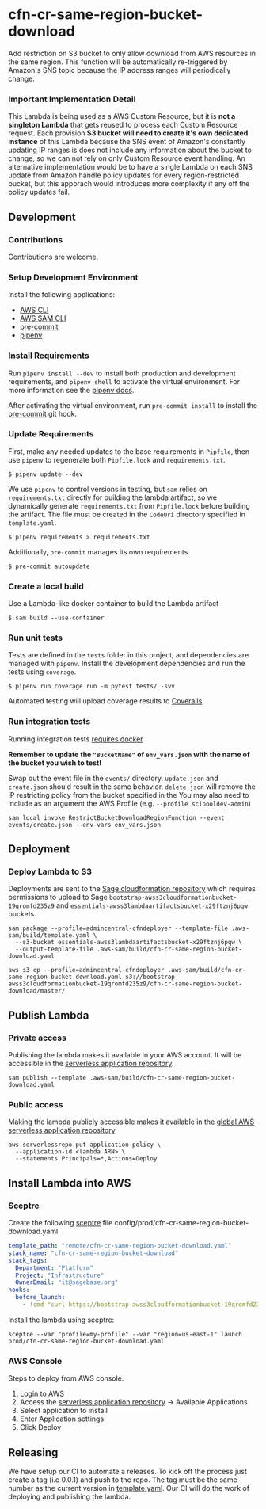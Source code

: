 # cfn-cr-same-region-bucket-download
Add restriction on S3 bucket to only allow download from AWS resources
in the same region.
This function will be automatically re-triggered by Amazon's SNS topic because the IP address ranges will periodically change.

### Important Implementation Detail
This Lambda is being used as a AWS Custom Resource, but it is **not a singleton Lambda** that gets reused to process each Custom Resource request. Each provision **S3 bucket will need to create it's own dedicated instance** of this Lambda because the SNS event of Amazon's constantly updating IP ranges is does not include any information about the bucket to change, so we can not rely on only Custom Resource event handling. An alternative implementation would be to have a single Lambda on each SNS update from Amazon handle policy updates for every region-restricted bucket, but this apporach would introduces more complexity if any off the policy updates fail.




## Development

### Contributions
Contributions are welcome.

### Setup Development Environment

Install the following applications:
* [AWS CLI](https://github.com/aws/aws-cli)
* [AWS SAM CLI](https://github.com/aws/aws-sam-cli)
* [pre-commit](https://github.com/pre-commit/pre-commit)
* [pipenv](https://github.com/pypa/pipenv)

### Install Requirements

Run `pipenv install --dev` to install both production and development
requirements, and `pipenv shell` to activate the virtual environment. For more
information see the [pipenv docs](https://pipenv.pypa.io/en/latest/).

After activating the virtual environment, run `pre-commit install` to install
the [pre-commit](https://pre-commit.com/) git hook.

### Update Requirements

First, make any needed updates to the base requirements in `Pipfile`, then use
`pipenv` to regenerate both `Pipfile.lock` and `requirements.txt`.

```shell script
$ pipenv update --dev
```

We use `pipenv` to control versions in testing, but `sam` relies on
`requirements.txt` directly for building the lambda artifact, so we dynamically
generate `requirements.txt` from `Pipfile.lock` before building the artifact.
The file must be created in the `CodeUri` directory specified in
`template.yaml`.

```shell script
$ pipenv requirements > requirements.txt
```

Additionally, `pre-commit` manages its own requirements.

```shell script
$ pre-commit autoupdate
```

### Create a local build

Use a Lambda-like docker container to build the Lambda artifact

```shell script
$ sam build --use-container
```

### Run unit tests

Tests are defined in the `tests` folder in this project, and dependencies are
managed with `pipenv`. Install the development dependencies and run the tests
using `coverage`.

```shell script
$ pipenv run coverage run -m pytest tests/ -svv
```

Automated testing will upload coverage results to [Coveralls](coveralls.io).

### Run integration tests

Running integration tests
[requires docker](https://docs.aws.amazon.com/serverless-application-model/latest/developerguide/sam-cli-command-reference-sam-local-start-api.html)

**Remember to update the `"BucketName"` of `env_vars.json` with the name of the bucket you wish to test!**

Swap out the event file in the `events/` directory. `update.json` and `create.json` should result in the same behavior. `delete.json` will remove the IP restricting policy from the bucket specified in the
You may also need to include as an argument the AWS Profile  (e.g. `--profile scipooldev-admin`)
```shell script
sam local invoke RestrictBucketDownloadRegionFunction --event events/create.json --env-vars env_vars.json
```

## Deployment

### Deploy Lambda to S3
Deployments are sent to the
[Sage cloudformation repository](https://bootstrap-awss3cloudformationbucket-19qromfd235z9.s3.amazonaws.com/index.html)
which requires permissions to upload to Sage
`bootstrap-awss3cloudformationbucket-19qromfd235z9` and
`essentials-awss3lambdaartifactsbucket-x29ftznj6pqw` buckets.

```shell script
sam package --profile=admincentral-cfndeployer --template-file .aws-sam/build/template.yaml \
  --s3-bucket essentials-awss3lambdaartifactsbucket-x29ftznj6pqw \
  --output-template-file .aws-sam/build/cfn-cr-same-region-bucket-download.yaml

aws s3 cp --profile=admincentral-cfndeployer .aws-sam/build/cfn-cr-same-region-bucket-download.yaml s3://bootstrap-awss3cloudformationbucket-19qromfd235z9/cfn-cr-same-region-bucket-download/master/
```

## Publish Lambda

### Private access
Publishing the lambda makes it available in your AWS account.  It will be accessible in
the [serverless application repository](https://console.aws.amazon.com/serverlessrepo).

```shell script
sam publish --template .aws-sam/build/cfn-cr-same-region-bucket-download.yaml
```

### Public access
Making the lambda publicly accessible makes it available in the
[global AWS serverless application repository](https://serverlessrepo.aws.amazon.com/applications)

```shell script
aws serverlessrepo put-application-policy \
  --application-id <lambda ARN> \
  --statements Principals=*,Actions=Deploy
```

## Install Lambda into AWS

### Sceptre
Create the following [sceptre](https://github.com/Sceptre/sceptre) file
config/prod/cfn-cr-same-region-bucket-download.yaml

```yaml
template_path: "remote/cfn-cr-same-region-bucket-download.yaml"
stack_name: "cfn-cr-same-region-bucket-download"
stack_tags:
  Department: "Platform"
  Project: "Infrastructure"
  OwnerEmail: "it@sagebase.org"
hooks:
  before_launch:
    - !cmd "curl https://bootstrap-awss3cloudformationbucket-19qromfd235z9.s3.amazonaws.com/cfn-cr-same-region-bucket-download/master/cfn-cr-same-region-bucket-download.yaml --create-dirs -o templates/remote/cfn-cr-same-region-bucket-download.yaml"
```

Install the lambda using sceptre:
```shell script
sceptre --var "profile=my-profile" --var "region=us-east-1" launch prod/cfn-cr-same-region-bucket-download.yaml
```

### AWS Console
Steps to deploy from AWS console.

1. Login to AWS
2. Access the
[serverless application repository](https://console.aws.amazon.com/serverlessrepo)
-> Available Applications
3. Select application to install
4. Enter Application settings
5. Click Deploy

## Releasing

We have setup our CI to automate a releases.  To kick off the process just create
a tag (i.e 0.0.1) and push to the repo.  The tag must be the same number as the current
version in [template.yaml](template.yaml).  Our CI will do the work of deploying and publishing
the lambda.
